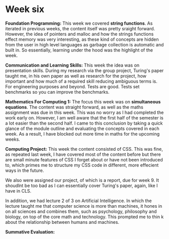 # Week six

**Foundation Programming:** This week we covered **string functions**. As iterated in previous weeks, the content itself was pretty sraight forward. However, the idea of pointers and malloc and how the strings functions effect memory was very interesting, as these kind of concepts are hidden from the user in high level languages as garbage collection is automatic and built in. So essentially, learning under the hood was the highlight of the week.

**Communication and Learning Skills:** This week the idea was on presentation skills. During my research via the group project, Turing's paper taught me, in his own paper as well as research for the project, how important and how much of a required skill reducing ambiguous terms is. For engineering purposes and beyond. Tests are good. Tests set benchmarks so you can improve the benchmarks.

**Mathematics For Computing 1:** The focus this week was on **simultaneous equations**. The content was straight forward, as well as the maths assignment was due in this week. This was no worry as I had completed the work early on. However, I am well aware that the first half of the semester is a lot easier than the second half. I came to this conclusion by taking a quick glance of the module outline and evaluating the concepts covered in each week. As a result, I have blocked out more time in maths for the upcoming weeks.

**Computing Project:** This week the content consisted of CSS. This was fine, as repeated last week, I have covered most of the content before but there are small minute features of CSS I forget about or have not been introduced to, which primes me to structure my CSS code in different, more effecient ways in the future. 

We also were assigned our project, of which is a report, due for week 9. It shoudlnt be too bad as I can essentially cover Turing's paper, again, like I have in CLS.

In addition, we had lecture 2 of 3 on Artificial Intelligence. In which the lecture taught me that computer science is more than machines, it hones in on all sciences and combines them, such as psychology, philosophy and biology, on top of the core math and technology. This prompted me to thin k about the relationship between humans and machines.



**Summative Evaluation:** 

